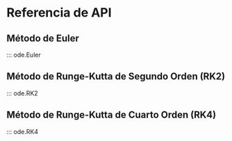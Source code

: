 # Referencia de API

## Método de Euler


::: ode.Euler

## Método de Runge-Kutta de Segundo Orden (RK2)

::: ode.RK2

## Método de Runge-Kutta de Cuarto Orden (RK4)

::: ode.RK4